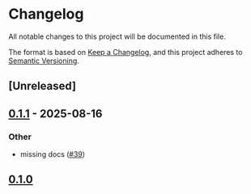 # Changelog

All notable changes to this project will be documented in this file.

The format is based on [Keep a Changelog](https://keepachangelog.com/en/1.0.0/),
and this project adheres to [Semantic Versioning](https://semver.org/spec/v2.0.0.html).

## [Unreleased]

## [0.1.1](https://github.com/ScottGibb/AP33772S-rs/compare/ap33772s-rs-v0.1.0...ap33772s-rs-v0.1.1) - 2025-08-16

### Other

- missing docs ([#39](https://github.com/ScottGibb/AP33772S-rs/pull/39))

## [0.1.0](https://github.com/ScottGibb/AP33772S-rs/releases/tag/ap33772s-rs-v0.1.0)
